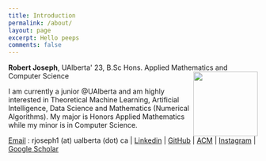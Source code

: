 ```yaml
---
title: Introduction
permalink: /about/
layout: page
excerpt: Hello peeps
comments: false
---
```


**Robert Joseph**, UAlberta' 23, B.Sc Hons. Applied Mathematics and Computer Science 
<img align="right" width="130" height="130" src="https://media-exp2.licdn.com/dms/image/C5603AQF6cmv8Uqk8fQ/profile-displayphoto-shrink_800_800/0/1656353700317?e=1663200000&v=beta&t=xRL-l0kS3UMi11P0zWj9ftoE4uXz_3naZ-wi4Y78e2Y">

I am currently a junior @UAlberta and am highly interested in Theoretical Machine Learning, Artificial Intelligence, Data Science and Mathematics (Numerical Algorithms). My major is Honors Applied Mathematics while my minor is in Computer Science.

[Email](mail_to:) : rjoseph1 (at) ualberta (dot) ca | [Linkedin](https://www.linkedin.com/in/robert-joseph-2001/) | [GitHub](http://github.com/Robertboy18) | [ACM](https://services.acm.org/public/vcard/vcard.cfm?handle=robertjoseph) | [Instagram](https://www.instagram.com/robertljg/) | [Google Scholar](https://scholar.google.com/citations?user=5P1Uwy4AAAAJ&hl=en)



